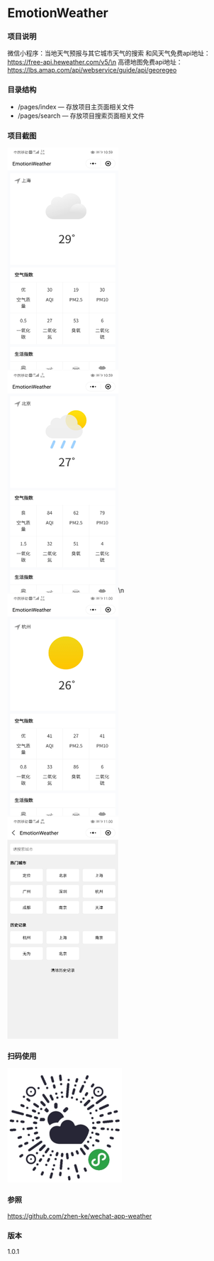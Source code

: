 # EmotionWeather

### 项目说明

微信小程序：当地天气预报与其它城市天气的搜索
和风天气免费api地址：https://free-api.heweather.com/v5/\n
高德地图免费api地址：https://lbs.amap.com/api/webservice/guide/api/georegeo
### 目录结构

- /pages/index — 存放项目主页面相关文件
- /pages/search — 存放项目搜索页面相关文件

### 项目截图
<img width="250" height="500" src="https://github.com/xingyanan/EmotionWeather/blob/master/screenshot.jpg"/>\
<img width="250" height="500" src="https://github.com/xingyanan/EmotionWeather/blob/master/screenshot2.jpg"/>\n
<img width="250" height="500" src="https://github.com/xingyanan/EmotionWeather/blob/master/screenshot3.jpg"/>\
<img width="250" height="500" src="https://github.com/xingyanan/EmotionWeather/blob/master/screenshot1.jpg"/>


### 扫码使用

![qrcode](./code.jpg)
### 参照
https://github.com/zhen-ke/wechat-app-weather
### 版本
1.0.1
